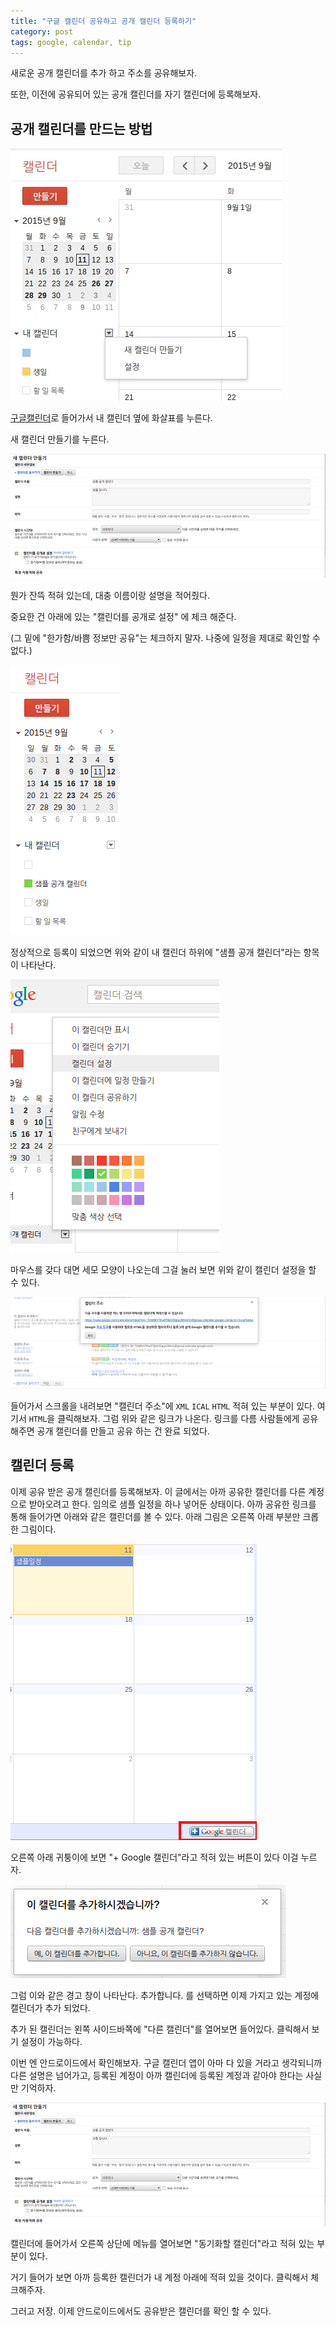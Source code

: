 ```yaml
---
title: "구글 캘린더 공유하고 공개 캘린더 등록하기"
category: post
tags: google, calendar, tip
---
```

새로운 공개 캘린더를 추가 하고 주소를 공유해보자.

또한, 이전에 공유되어 있는 공개 캘린더를 자기 캘린더에 등록해보자.


## 공개 캘린더를 만드는 방법

![구글 캘린더 화면](/images/2015-09-11/1.jpg)



[구글캘린더](http://google.com/calendar)로 들어가서 내 캘린더 옆에 화살표를 누른다.

새 캘린더 만들기를 누른다.


![새 캘린더 만들기](/images/2015-09-11/2.png)

뭔가 잔뜩 적혀 있는데, 대충 이름이랑 설명을 적어줬다.

중요한 건 아래에 있는 "캘린더를 공개로 설정" 에 체크 해준다.

(그 밑에 "한가함/바쁨 정보만 공유"는 체크하지 말자. 나중에 일정을 제대로 확인할 수 없다.)

![등록 후 화면](/images/2015-09-11/3.png)

정상적으로 등록이 되었으면 위와 같이 내 캘린더 하위에 "샘플 공개 캘린더"라는 항목이 나타난다.

![캘린더 설정](/images/2015-09-11/4.png)

마우스를 갖다 대면 세모 모양이 나오는데 그걸 눌러 보면 위와 같이 캘린더 설정을 할 수 있다.

![캘린더 주소](/images/2015-09-11/5.png)

들어가서 스크롤을 내려보면 "캘린더 주소"에 `XML` `ICAL` `HTML` 적혀 있는 부분이 있다. 여기서 `HTML`을 클릭해보자. 그럼 위와 같은 링크가 나온다. 링크를 다름 사람들에게 공유해주면 공개 캘린더를 만들고 공유 하는 건 완료 되었다.

## 캘린더 등록

이제 공유 받은 공개 캘린더를 등록해보자. 이 글에서는 아까 공유한 캘린더를 다른 계정으로 받아오려고 한다. 임의로 샘플 일정을 하나 넣어둔 상태이다. 아까 공유한 링크를 통해 들어가면 아래와 같은 캘린더를 볼 수 있다. 아래 그림은 오른쪽 아래 부분만 크롭한 그림이다.

![캘린더 모습](/images/2015-09-11/6.png)

오른쪽 아래 귀퉁이에 보면 "+ Google 캘린더"라고 적혀 있는 버튼이 있다 이걸 누르자.

![캘린더 추가](/images/2015-09-11/7.png)

그럼 이와 같은 경고 창이 나타난다. 추가합니다. 를 선택하면 이제 가지고 있는 계정에 캘린더가 추가 되었다.

추가 된 캘린더는 왼쪽 사이드바쪽에 "다른 캘린더"를 열어보면 들어있다. 클릭해서 보기 설정이 가능하다.


이번 엔 안드로이드에서 확인해보자. 구글 캘린더 앱이 아마 다 있을 거라고 생각되니까 다른 설명은 넘어가고, 등록된 계정이 아까 캘린더에 등록된 계정과 같아야 한다는 사실만 기억하자.

![안드로이드 캘린더 추가](/images/2015-09-11/2.png)

캘린더에 들어가서 오른쪽 상단에 메뉴를 열어보면 "동기화할 캘린더"라고 적혀 있는 부분이 있다.

거기 들어가 보면 아까 등록한 캘린더가 내 계정 아래에 적혀 있을 것이다. 클릭해서 체크해주자.

그러고 저장. 이제 안드로이드에서도 공유받은 캘린더를 확인 할 수 있다.
